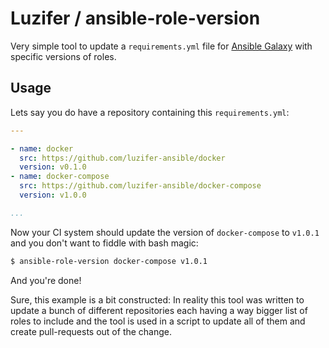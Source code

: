 # Luzifer / ansible-role-version

Very simple tool to update a `requirements.yml` file for [Ansible Galaxy](https://galaxy.ansible.com/) with specific versions of roles.

## Usage

Lets say you do have a repository containing this `requirements.yml`:

```yaml
---

- name: docker
  src: https://github.com/luzifer-ansible/docker
  version: v0.1.0
- name: docker-compose
  src: https://github.com/luzifer-ansible/docker-compose
  version: v1.0.0

...
```

Now your CI system should update the version of `docker-compose` to `v1.0.1` and you don't want to fiddle with bash magic:

```bash
$ ansible-role-version docker-compose v1.0.1
```

And you're done!

Sure, this example is a bit constructed: In reality this tool was written to update a bunch of different repositories each having a way bigger list of roles to include and the tool is used in a script to update all of them and create pull-requests out of the change.
